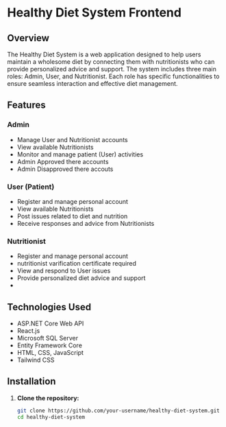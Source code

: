 # Healthy Diet System Frontend

## Overview

The Healthy Diet System is a web application designed to help users maintain a wholesome diet by connecting them with nutritionists who can provide personalized advice and support. The system includes three main roles: Admin, User, and Nutritionist. Each role has specific functionalities to ensure seamless interaction and effective diet management.

## Features

### Admin
- Manage User and Nutritionist accounts
- View available Nutritionists
- Monitor and manage patient (User) activities
- Admin Approved there accounts
- Admin Disapproved there accouts 

### User (Patient)
- Register and manage personal account
- View available Nutritionists
- Post issues related to diet and nutrition
- Receive responses and advice from Nutritionists

### Nutritionist
- Register and manage personal account
- nutritionist varification certificate required 
- View and respond to User issues
- Provide personalized diet advice and support
- 

## Technologies Used

- ASP.NET Core Web API
- React.js
- Microsoft SQL Server
- Entity Framework Core
- HTML, CSS, JavaScript
- Tailwind CSS

## Installation

1. **Clone the repository:**

   ```bash
   git clone https://github.com/your-username/healthy-diet-system.git
   cd healthy-diet-system